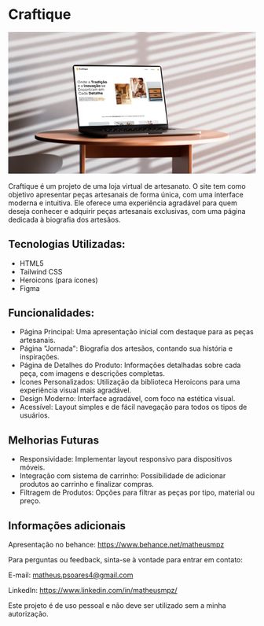 # Craftique

![Capa da Aplicação](assets/readme/hero.png)

Craftique é um projeto de uma loja virtual de artesanato. O site tem como objetivo apresentar peças artesanais de forma única, com uma interface moderna e intuitiva. Ele oferece uma experiência agradável para quem deseja conhecer e adquirir peças artesanais exclusivas, com uma página dedicada à biografia dos artesãos.

## Tecnologias Utilizadas:
- HTML5
- Tailwind CSS
- Heroicons (para ícones)
- Figma
  
## Funcionalidades:
- Página Principal: Uma apresentação inicial com destaque para as peças artesanais.
- Página "Jornada": Biografia dos artesãos, contando sua história e inspirações.
- Página de Detalhes do Produto: Informações detalhadas sobre cada peça, com imagens e descrições completas.
- Ícones Personalizados: Utilização da biblioteca Heroicons para uma experiência visual mais agradável.
- Design Moderno: Interface agradável, com foco na estética visual.
- Acessível: Layout simples e de fácil navegação para todos os tipos de usuários.

## Melhorias Futuras
- Responsividade: Implementar layout responsivo para dispositivos móveis.
- Integração com sistema de carrinho: Possibilidade de adicionar produtos ao carrinho e finalizar compras.
- Filtragem de Produtos: Opções para filtrar as peças por tipo, material ou preço.

## Informações adicionais
Apresentação no behance: https://www.behance.net/matheusmpz

Para perguntas ou feedback, sinta-se à vontade para entrar em contato:

E-mail: matheus.psoares4@gmail.com

LinkedIn: https://www.linkedin.com/in/matheusmpz/

Este projeto é de uso pessoal e não deve ser utilizado sem a minha autorização.
